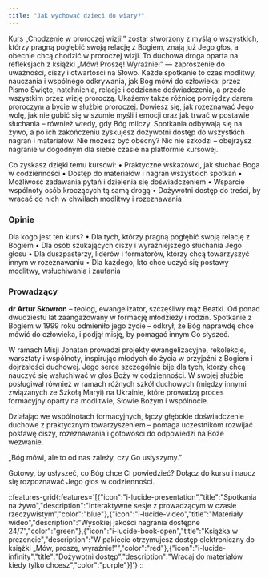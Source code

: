 ```yaml
---
title: "Jak wychować dzieci do wiary?"
---
```


Kurs „Chodzenie w proroczej wizji!” został stworzony z myślą o wszystkich, którzy pragną pogłębić swoją relację z Bogiem, znają już Jego głos, a obecnie chcą chodzić w proroczej wizji. To duchowa droga oparta na refleksjach z książki „Mów! Proszę! Wyraźnie!” — zaproszenie do uważności, ciszy i otwartości na Słowo.
Każde spotkanie to czas modlitwy, nauczania i wspólnego odkrywania, jak Bóg mówi do człowieka: przez Pismo Święte, natchnienia, relacje i codzienne doświadczenia, a przede wszystkim przez wizję proroczą. Ukażemy także różnicę pomiędzy darem proroczym a bycie w służbie proroczej.
Dowiesz się, jak rozeznawać Jego wolę, jak nie gubić się w szumie myśli i emocji oraz jak trwać w postawie słuchania – również wtedy, gdy Bóg milczy.
Spotkania odbywają się na żywo, a po ich zakończeniu zyskujesz dożywotni dostęp do wszystkich nagrań i materiałów.
Nie możesz być obecny? Nic nie szkodzi – obejrzysz nagranie w dogodnym dla siebie czasie na platformie kursowej.


Co zyskasz dzięki temu kursowi:
•	Praktyczne wskazówki, jak słuchać Boga w codzienności
•	Dostęp do materiałów i nagrań wszystkich spotkań
•	Możliwość zadawania pytań i dzielenia się doświadczeniem
•	Wsparcie wspólnoty osób kroczących tą samą drogą
•	Dożywotni dostęp do treści, by wracać do nich w chwilach modlitwy i rozeznawania


### Opinie

Dla kogo jest ten kurs?
•	Dla tych, którzy pragną pogłębić swoją relację z Bogiem
•	Dla osób szukających ciszy i wyraźniejszego słuchania Jego głosu
•	Dla duszpasterzy, liderów i formatorów, którzy chcą towarzyszyć innym w rozeznawaniu
•	Dla każdego, kto chce uczyć się postawy modlitwy, wsłuchiwania i zaufania


### Prowadzący

**dr Artur Skowron** – teolog, ewangelizator, szczęśliwy mąż Beatki. Od ponad dwudziestu lat zaangażowany w formację młodzieży i rodzin. Spotkanie z Bogiem w 1999 roku odmieniło jego życie – odkrył, że Bóg naprawdę chce mówić do człowieka, i podjął misję, by pomagać innym Go słyszeć.
 
W ramach Misji Jonatan prowadzi projekty ewangelizacyjne, rekolekcje, warsztaty i wspólnoty, inspirując młodych do życia w przyjaźni z Bogiem i dojrzałości duchowej. Jego serce szczególnie bije dla tych, którzy chcą nauczyć się wsłuchiwać w głos Boży w codzienności.
W swojej służbie posługiwał również w ramach różnych szkół duchowych (między innymi związanych ze Szkołą Maryi) na Ukrainie, które prowadzą proces formacyjny oparty na modlitwie, Słowie Bożym i wspólnocie.

Działając we wspólnotach formacyjnych, łączy głębokie doświadczenie duchowe z praktycznym towarzyszeniem – pomaga uczestnikom rozwijać postawę ciszy, rozeznawania i gotowości do odpowiedzi na Boże wezwanie.

„Bóg mówi, ale to od nas zależy, czy Go usłyszymy.”

Gotowy, by usłyszeć, co Bóg chce Ci powiedzieć?
Dołącz do kursu i naucz się rozpoznawać Jego głos w codzienności.

::features-grid{:features='[{"icon":"i-lucide-presentation","title":"Spotkania na żywo","description":"Interaktywne sesje z prowadzącym w czasie rzeczywistym","color":"blue"},{"icon":"i-lucide-video","title":"Materiały wideo","description":"Wysokiej jakości nagrania dostępne 24/7","color":"green"},{"icon":"i-lucide-book-open","title":"Książka w prezencie","description":"W pakiecie otrzymujesz dostęp elektroniczny do książki „Mów, proszę, wyraźnie!”","color":"red"},{"icon":"i-lucide-infinity","title":"Dożywotni dostęp","description":"Wracaj do materiałów kiedy tylko chcesz","color":"purple"}]'}
::